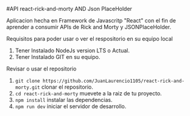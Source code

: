 #API react-rick-and-morty AND Json PlaceHolder

Aplicacion hecha en Framework de Javascritp "React" con el fin de aprender a consumir APIs de Rick and Morty y JSONPlaceHolder.

Requisitos para poder usar o ver el respositorio en su equipo local
1. Tener Instalado NodeJs version LTS o Actual.
2. Tener Instalado GIT en su equipo.

Revisar o usar el repositorio

1. `git clone https://github.com/JuanLaurencio1105/react-rick-and-morty.git` clonar el repositorio.
2. `cd react-rick-and-morty` muevete a la raiz de tu proyecto.
3. `npm install` instalar las dependencias.
4. `npm run dev` iniciar el servidor de desarrollo.

